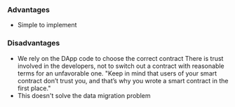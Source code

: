 ### Advantages
- Simple to implement
### Disadvantages
- We rely on the DApp code to choose the correct contract There is trust involved in the developers, not to switch out a contract with reasonable terms for an unfavorable one. "Keep in mind that users of your smart contract don’t trust you, and that’s why you wrote a smart contract in the first place."
- This doesn't solve the data migration problem
